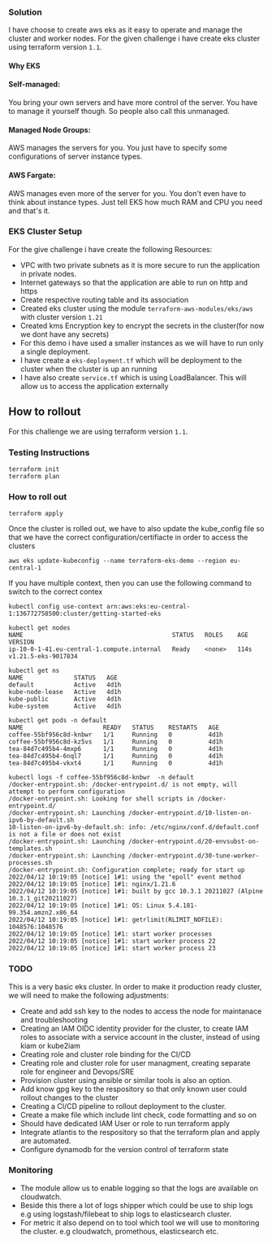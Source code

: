 ### Solution
I have choose to create aws eks as it easy to operate and manage the cluster and worker nodes. For the given challenge i have create eks cluster using terraform version `1.1`.

#### Why EKS

#### Self-managed:
You bring your own servers and have more control of the server. You have to manage it yourself though. So people also call this unmanaged.
#### Managed Node Groups:
AWS manages the servers for you. You just have to specify some configurations of server instance types.
#### AWS Fargate:
AWS manages even more of the server for you. You don't even have to think about instance types. Just tell EKS how much RAM and CPU you need and that's it.

### EKS Cluster Setup
For the give challenge i have create the following Resources:
* VPC with two private subnets as it is more secure to run the application in private nodes.
* Internet gateways so that the application are able to run on http and https
* Create respective routing table and its association
* Created eks cluster using the module `terraform-aws-modules/eks/aws` with cluster version `1.21`
* Created kms Encryption key to encrypt the secrets in the cluster(for now we dont have any secrets)
* For this demo i have used a smaller instances as we will have to run only a single deployment.
* I have create a `eks-deployment.tf` which will be deployment to the cluster when the cluster is up an running
* I have also create `service.tf` which is using LoadBalancer. This will allow us to access the application externally

## How to rollout
For this challenge we are using terraform version `1.1`.

### Testing Instructions
```
terraform init
terraform plan
```

### How to roll out
```
terraform apply
```

Once the cluster is rolled out, we have to also update the kube_config file so that we have the correct configuration/certifiacte in order to access the clusters
```
aws eks update-kubeconfig --name terraform-eks-demo --region eu-central-1
```
If you have multiple context, then you can use the following command to switch to the correct contex
```
kubectl config use-context arn:aws:eks:eu-central-1:136772758500:cluster/getting-started-eks
```
```
kubectl get nodes
NAME                                         STATUS   ROLES    AGE    VERSION
ip-10-0-1-41.eu-central-1.compute.internal   Ready    <none>   114s   v1.21.5-eks-9017834
```
```
kubectl get ns
NAME              STATUS   AGE
default           Active   4d1h
kube-node-lease   Active   4d1h
kube-public       Active   4d1h
kube-system       Active   4d1h
```
```
kubectl get pods -n default
NAME                      READY   STATUS    RESTARTS   AGE
coffee-55bf956c8d-knbwr   1/1     Running   0          4d1h
coffee-55bf956c8d-kz5vs   1/1     Running   0          4d1h
tea-84d7c495b4-4mxp6      1/1     Running   0          4d1h
tea-84d7c495b4-6nql7      1/1     Running   0          4d1h
tea-84d7c495b4-vkxt4      1/1     Running   0          4d1h
```
```
kubectl logs -f coffee-55bf956c8d-knbwr  -n default
/docker-entrypoint.sh: /docker-entrypoint.d/ is not empty, will attempt to perform configuration
/docker-entrypoint.sh: Looking for shell scripts in /docker-entrypoint.d/
/docker-entrypoint.sh: Launching /docker-entrypoint.d/10-listen-on-ipv6-by-default.sh
10-listen-on-ipv6-by-default.sh: info: /etc/nginx/conf.d/default.conf is not a file or does not exist
/docker-entrypoint.sh: Launching /docker-entrypoint.d/20-envsubst-on-templates.sh
/docker-entrypoint.sh: Launching /docker-entrypoint.d/30-tune-worker-processes.sh
/docker-entrypoint.sh: Configuration complete; ready for start up
2022/04/12 10:19:05 [notice] 1#1: using the "epoll" event method
2022/04/12 10:19:05 [notice] 1#1: nginx/1.21.6
2022/04/12 10:19:05 [notice] 1#1: built by gcc 10.3.1 20211027 (Alpine 10.3.1_git20211027)
2022/04/12 10:19:05 [notice] 1#1: OS: Linux 5.4.181-99.354.amzn2.x86_64
2022/04/12 10:19:05 [notice] 1#1: getrlimit(RLIMIT_NOFILE): 1048576:1048576
2022/04/12 10:19:05 [notice] 1#1: start worker processes
2022/04/12 10:19:05 [notice] 1#1: start worker process 22
2022/04/12 10:19:05 [notice] 1#1: start worker process 23
```
### TODO
This is a very basic eks cluster. In order to make it production ready cluster, we will need to make the following adjustments:
* Create and add ssh key to the nodes to access the node for maintanace and troubleshooting
* Creating an IAM OIDC identity provider for the cluster, to create IAM roles to associate with a service account in the cluster, instead of using kiam or kube2iam
* Creating role and cluster role binding for the CI/CD
* Creating role and cluster role for user managment, creating separate role for engineer and Devops/SRE
* Provision cluster using ansible or similar tools is also an option.
* Add know gpg key to the respository so that only known user could rollout changes to the cluster
* Creating a CI/CD pipeline to rollout deployment to the cluster.
* Create a make file which include lint check, code formatting and so on
* Should have dedicated IAM User or role to run terraform apply
* Integrate atlantis to the respository so that the terraform plan and apply are automated.
* Configure dynamodb for the version control of terraform state

### Monitoring
* The module allow us to enable logging so that the logs are available on cloudwatch.
* Beside this there a lot of logs shipper which could be use to ship logs e.g using logstash/filebeat to ship logs to elasticsearch cluster.
* For metric it also depend on to tool which tool we will use to monitoring the cluster. e.g cloudwatch, promethous, elasticsearch etc.
